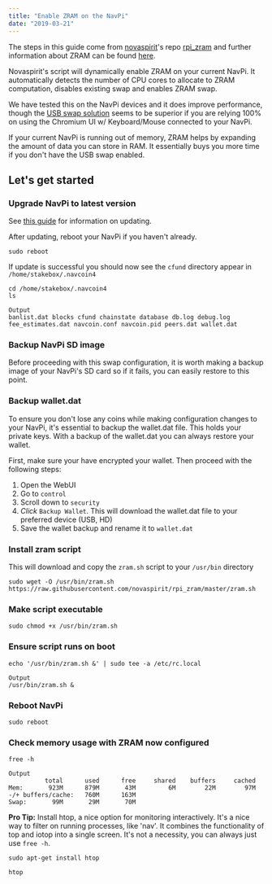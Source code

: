 ```yaml
---
title: "Enable ZRAM on the NavPi"
date: "2019-03-21"
---
```


The steps in this guide come from [novaspirit](https://github.com/novaspirit)'s repo [rpi_zram](https://github.com/novaspirit/rpi_zram) and further information about ZRAM can be found [here](https://en.wikipedia.org/wiki/Zram).

Novaspirit's script will dynamically enable ZRAM on your current NavPi. It automatically detects the number of CPU cores to allocate to ZRAM computation, disables existing swap and enables ZRAM swap.

We have tested this on the NavPi devices and it does improve performance, though the [USB swap solution](/stakeboxes/configure-navpi-to-use-usb-swap.md) seems to be superior if you are relying 100% on using the Chromium UI w/ Keyboard/Mouse connected to your NavPi.

If your current NavPi is running out of memory, ZRAM helps by expanding the amount of data you can store in RAM. It essentially buys you more time if you don't have the USB swap enabled.

## Let's get started

### Upgrade NavPi to latest version

See [this guide](/stakeboxes/update-the-navpi) for information on updating.

After updating, reboot your NavPi if you haven't already.

    sudo reboot

If update is successful you should now see the `cfund` directory appear in `/home/stakebox/.navcoin4`

    cd /home/stakebox/.navcoin4
    ls

    Output
    banlist.dat blocks cfund chainstate database db.log debug.log fee_estimates.dat navcoin.conf navcoin.pid peers.dat wallet.dat

### Backup NavPi SD image

Before proceeding with this swap configuration, it is worth making a backup image of your NavPi's SD card so if it fails, you can easily restore to this point. 

### Backup wallet.dat

To ensure you don't lose any coins while making configuration changes to your NavPi, it's essential to backup the wallet.dat file. This holds your private keys. With a backup of the wallet.dat you can always restore your wallet.

First, make sure your have encrypted your wallet. Then proceed with the following steps:

1. Open the WebUI
2. Go to `control`
3. Scroll down to `security`
4. *Click* `Backup Wallet`. This will download the wallet.dat file to your preferred device (USB, HD)
5. Save the wallet backup and rename it to `wallet.dat`

### Install zram script

This will download and copy the `zram.sh` script to your `/usr/bin` directory

    sudo wget -O /usr/bin/zram.sh https://raw.githubusercontent.com/novaspirit/rpi_zram/master/zram.sh

### Make script executable

    sudo chmod +x /usr/bin/zram.sh

### Ensure script runs on boot

    echo '/usr/bin/zram.sh &' | sudo tee -a /etc/rc.local

    Output
    /usr/bin/zram.sh &

### Reboot NavPi

    sudo reboot

### Check memory usage with ZRAM now configured

    free -h

    Output
              total      used      free     shared    buffers     cached
    Mem:       923M      879M       43M         6M        22M        97M
    -/+ buffers/cache:   760M      163M
    Swap:       99M       29M       70M

**Pro Tip:** Install htop, a nice option for monitoring interactively. It's a nice way to filter on running processes, like 'nav'. It combines the functionality of top and iotop into a single screen. It's not a necessity, you can always just use `free -h`.

    sudo apt-get install htop

    htop
